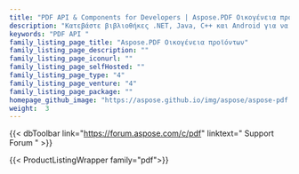 ```yaml
---
title: "PDF API & Components for Developers | Aspose.PDF Οικογένεια προϊόντων"
description: "Κατεβάστε βιβλιοθήκες .NET, Java, C++ και Android για να δημιουργήσετε, να χειριστείτε, να μετατρέψετε και να αποδώσετε έγγραφα PDF. Η οικογένεια περιλαμβάνει επίσης επέκταση, λύση και εξαγωγέα για Υπηρεσίες Αναφοράς, SharePoint & JasperReports."
keywords: "PDF API "
family_listing_page_title: "Aspose.PDF Οικογένεια προϊόντων"
family_listing_page_description: ""
family_listing_page_iconurl: ""
family_listing_page_selfHosted: ""
family_listing_page_type: "4"
family_listing_page_venture: "4"
family_listing_page_package: ""
homepage_github_image: "https://aspose.github.io/img/aspose/aspose-pdf.png"
weight:  3
---
```


{{< dbToolbar link="https://forum.aspose.com/c/pdf" linktext=" Support Forum " >}}

{{< ProductListingWrapper family="pdf">}}

